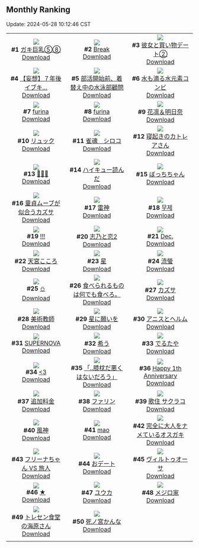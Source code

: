 ## Monthly Ranking
Update: 2024-05-28 10:12:46 CST

|      |      |      |
| :----: | :----: | :----: |
| ![](https://i.pixiv.re/c/240x480/img-master/img/2024/04/29/08/00/04/118256483_p0_master1200.jpg)<br>**#1** [ガキ巨乳⑤⑧](https://www.pixiv.net/artworks/118256483)<br>[Download](https://i.pixiv.re/img-original/img/2024/04/29/08/00/04/118256483_p0.jpg) | ![](https://i.pixiv.re/c/240x480/img-master/img/2024/04/28/01/23/09/118218187_p0_master1200.jpg)<br>**#2** [Break](https://www.pixiv.net/artworks/118218187)<br>[Download](https://i.pixiv.re/img-original/img/2024/04/28/01/23/09/118218187_p0.png) | ![](https://i.pixiv.re/c/240x480/img-master/img/2024/04/29/17/29/12/118267355_p0_master1200.jpg)<br>**#3** [彼女と買い物デート②](https://www.pixiv.net/artworks/118267355)<br>[Download](https://i.pixiv.re/img-original/img/2024/04/29/17/29/12/118267355_p0.jpg) |
| ![](https://i.pixiv.re/c/240x480/img-master/img/2024/04/30/19/04/51/118299863_p0_master1200.jpg)<br>**#4** [【妄想】７年後イブキ…](https://www.pixiv.net/artworks/118299863)<br>[Download](https://i.pixiv.re/img-original/img/2024/04/30/19/04/51/118299863_p0.png) | ![](https://i.pixiv.re/c/240x480/img-master/img/2024/04/30/20/28/14/118302307_p0_master1200.jpg)<br>**#5** [部活開始前、着替え中の水泳部顧問](https://www.pixiv.net/artworks/118302307)<br>[Download](https://i.pixiv.re/img-original/img/2024/04/30/20/28/14/118302307_p0.jpg) | ![](https://i.pixiv.re/c/240x480/img-master/img/2024/04/30/00/00/26/118280612_p0_master1200.jpg)<br>**#6** [水も滴る水元素コンビ](https://www.pixiv.net/artworks/118280612)<br>[Download](https://i.pixiv.re/img-original/img/2024/04/30/00/00/26/118280612_p0.jpg) |
| ![](https://i.pixiv.re/c/240x480/img-master/img/2024/04/29/00/00/30/118248203_p0_master1200.jpg)<br>**#7** [furina](https://www.pixiv.net/artworks/118248203)<br>[Download](https://i.pixiv.re/img-original/img/2024/04/29/00/00/30/118248203_p0.png) | ![](https://i.pixiv.re/c/240x480/img-master/img/2024/04/29/00/00/27/118248190_p0_master1200.jpg)<br>**#8** [furina](https://www.pixiv.net/artworks/118248190)<br>[Download](https://i.pixiv.re/img-original/img/2024/04/29/00/00/27/118248190_p0.png) | ![](https://i.pixiv.re/c/240x480/img-master/img/2024/04/29/17/18/13/118267106_p0_master1200.jpg)<br>**#9** [花凛＆明日奈](https://www.pixiv.net/artworks/118267106)<br>[Download](https://i.pixiv.re/img-original/img/2024/04/29/17/18/13/118267106_p0.jpg) |
| ![](https://i.pixiv.re/c/240x480/img-master/img/2024/04/29/16/39/29/118266202_p0_master1200.jpg)<br>**#10** [リュック](https://www.pixiv.net/artworks/118266202)<br>[Download](https://i.pixiv.re/img-original/img/2024/04/29/16/39/29/118266202_p0.jpg) | ![](https://i.pixiv.re/c/240x480/img-master/img/2024/04/28/08/00/03/118223646_p0_master1200.jpg)<br>**#11** [雀魂　シロコ](https://www.pixiv.net/artworks/118223646)<br>[Download](https://i.pixiv.re/img-original/img/2024/04/28/08/00/03/118223646_p0.jpg) | ![](https://i.pixiv.re/c/240x480/img-master/img/2024/04/29/22/05/10/118276331_p0_master1200.jpg)<br>**#12** [寝起きのカトレアさん](https://www.pixiv.net/artworks/118276331)<br>[Download](https://i.pixiv.re/img-original/img/2024/04/29/22/05/10/118276331_p0.jpg) |
| ![](https://i.pixiv.re/c/240x480/img-master/img/2024/04/29/11/27/19/118239499_p0_master1200.jpg)<br>**#13** [🖤🎆💗](https://www.pixiv.net/artworks/118239499)<br>[Download](https://i.pixiv.re/img-original/img/2024/04/29/11/27/19/118239499_p0.jpg) | ![](https://i.pixiv.re/c/240x480/img-master/img/2024/04/29/00/14/32/118248910_p0_master1200.jpg)<br>**#14** [ハイキュー読んだ](https://www.pixiv.net/artworks/118248910)<br>[Download](https://i.pixiv.re/img-original/img/2024/04/29/00/14/32/118248910_p0.png) | ![](https://i.pixiv.re/c/240x480/img-master/img/2024/05/01/18/54/23/118330511_p0_master1200.jpg)<br>**#15** [ぼっちちゃん](https://www.pixiv.net/artworks/118330511)<br>[Download](https://i.pixiv.re/img-original/img/2024/05/01/18/54/23/118330511_p0.jpg) |
| ![](https://i.pixiv.re/c/240x480/img-master/img/2024/04/29/13/57/46/118262776_p0_master1200.jpg)<br>**#16** [童貞ムーブが似合うカズサ](https://www.pixiv.net/artworks/118262776)<br>[Download](https://i.pixiv.re/img-original/img/2024/04/29/13/57/46/118262776_p0.png) | ![](https://i.pixiv.re/c/240x480/img-master/img/2024/04/30/00/00/13/118280542_p0_master1200.jpg)<br>**#17** [雷神](https://www.pixiv.net/artworks/118280542)<br>[Download](https://i.pixiv.re/img-original/img/2024/04/30/00/00/13/118280542_p0.png) | ![](https://i.pixiv.re/c/240x480/img-master/img/2024/04/29/08/30/41/118256944_p0_master1200.jpg)<br>**#18** [무제](https://www.pixiv.net/artworks/118256944)<br>[Download](https://i.pixiv.re/img-original/img/2024/04/29/08/30/41/118256944_p0.jpg) |
| ![](https://i.pixiv.re/c/240x480/img-master/img/2024/04/29/18/02/43/118268327_p0_master1200.jpg)<br>**#19** [!!!](https://www.pixiv.net/artworks/118268327)<br>[Download](https://i.pixiv.re/img-original/img/2024/04/29/18/02/43/118268327_p0.png) | ![](https://i.pixiv.re/c/240x480/img-master/img/2024/04/28/00/29/49/118216581_p0_master1200.jpg)<br>**#20** [志乃と恋2](https://www.pixiv.net/artworks/118216581)<br>[Download](https://i.pixiv.re/img-original/img/2024/04/28/00/29/49/118216581_p0.jpg) | ![](https://i.pixiv.re/c/240x480/img-master/img/2024/04/27/00/00/30/118184485_p0_master1200.jpg)<br>**#21** [Dec.](https://www.pixiv.net/artworks/118184485)<br>[Download](https://i.pixiv.re/img-original/img/2024/04/27/00/00/30/118184485_p0.jpg) |
| ![](https://i.pixiv.re/c/240x480/img-master/img/2024/04/29/10/42/44/118258994_p0_master1200.jpg)<br>**#22** [天宮こころ](https://www.pixiv.net/artworks/118258994)<br>[Download](https://i.pixiv.re/img-original/img/2024/04/29/10/42/44/118258994_p0.png) | ![](https://i.pixiv.re/c/240x480/img-master/img/2024/04/28/18/00/17/118235990_p0_master1200.jpg)<br>**#23** [星](https://www.pixiv.net/artworks/118235990)<br>[Download](https://i.pixiv.re/img-original/img/2024/04/28/18/00/17/118235990_p0.jpg) | ![](https://i.pixiv.re/c/240x480/img-master/img/2024/05/01/18/00/14/118329005_p0_master1200.jpg)<br>**#24** [流螢](https://www.pixiv.net/artworks/118329005)<br>[Download](https://i.pixiv.re/img-original/img/2024/05/01/18/00/14/118329005_p0.jpg) |
| ![](https://i.pixiv.re/c/240x480/img-master/img/2024/04/29/00/00/30/118248206_p0_master1200.jpg)<br>**#25** [⛄](https://www.pixiv.net/artworks/118248206)<br>[Download](https://i.pixiv.re/img-original/img/2024/04/29/00/00/30/118248206_p0.jpg) | ![](https://i.pixiv.re/c/240x480/img-master/img/2024/04/29/07/15/32/118255935_p0_master1200.jpg)<br>**#26** [食べられるものは何でも食べろ。](https://www.pixiv.net/artworks/118255935)<br>[Download](https://i.pixiv.re/img-original/img/2024/04/29/07/15/32/118255935_p0.png) | ![](https://i.pixiv.re/c/240x480/img-master/img/2024/04/29/19/39/21/118271137_p0_master1200.jpg)<br>**#27** [カズサ](https://www.pixiv.net/artworks/118271137)<br>[Download](https://i.pixiv.re/img-original/img/2024/04/29/19/39/21/118271137_p0.png) |
| ![](https://i.pixiv.re/c/240x480/img-master/img/2024/04/30/20/52/56/118303102_p0_master1200.jpg)<br>**#28** [美術教師](https://www.pixiv.net/artworks/118303102)<br>[Download](https://i.pixiv.re/img-original/img/2024/04/30/20/52/56/118303102_p0.jpg) | ![](https://i.pixiv.re/c/240x480/img-master/img/2024/04/29/00/00/16/118248131_p0_master1200.jpg)<br>**#29** [星に願いを](https://www.pixiv.net/artworks/118248131)<br>[Download](https://i.pixiv.re/img-original/img/2024/04/29/00/00/16/118248131_p0.jpg) | ![](https://i.pixiv.re/c/240x480/img-master/img/2024/05/01/00/00/36/118310278_p0_master1200.jpg)<br>**#30** [アニスとヘルム](https://www.pixiv.net/artworks/118310278)<br>[Download](https://i.pixiv.re/img-original/img/2024/05/01/00/00/36/118310278_p0.jpg) |
| ![](https://i.pixiv.re/c/240x480/img-master/img/2024/05/01/00/00/33/118310262_p0_master1200.jpg)<br>**#31** [SUPERNOVA](https://www.pixiv.net/artworks/118310262)<br>[Download](https://i.pixiv.re/img-original/img/2024/05/01/00/00/33/118310262_p0.png) | ![](https://i.pixiv.re/c/240x480/img-master/img/2024/04/29/00/00/23/118248174_p0_master1200.jpg)<br>**#32** [希う](https://www.pixiv.net/artworks/118248174)<br>[Download](https://i.pixiv.re/img-original/img/2024/04/29/00/00/23/118248174_p0.png) | ![](https://i.pixiv.re/c/240x480/img-master/img/2024/04/29/10/44/05/118259015_p0_master1200.jpg)<br>**#33** [でるたや](https://www.pixiv.net/artworks/118259015)<br>[Download](https://i.pixiv.re/img-original/img/2024/04/29/10/44/05/118259015_p0.png) |
| ![](https://i.pixiv.re/c/240x480/img-master/img/2024/04/29/10/17/22/118258556_p0_master1200.jpg)<br>**#34** [<3](https://www.pixiv.net/artworks/118258556)<br>[Download](https://i.pixiv.re/img-original/img/2024/04/29/10/17/22/118258556_p0.png) | ![](https://i.pixiv.re/c/240x480/img-master/img/2024/04/30/17/38/37/118297617_p0_master1200.jpg)<br>**#35** [「..膝枕だ悪くはないだろう」](https://www.pixiv.net/artworks/118297617)<br>[Download](https://i.pixiv.re/img-original/img/2024/04/30/17/38/37/118297617_p0.png) | ![](https://i.pixiv.re/c/240x480/img-master/img/2024/04/29/09/10/26/118257465_p0_master1200.jpg)<br>**#36** [Happy 1th  Anniversary](https://www.pixiv.net/artworks/118257465)<br>[Download](https://i.pixiv.re/img-original/img/2024/04/29/09/10/26/118257465_p0.jpg) |
| ![](https://i.pixiv.re/c/240x480/img-master/img/2024/04/27/04/45/19/118190053_p0_master1200.jpg)<br>**#37** [追加料金](https://www.pixiv.net/artworks/118190053)<br>[Download](https://i.pixiv.re/img-original/img/2024/04/27/04/45/19/118190053_p0.jpg) | ![](https://i.pixiv.re/c/240x480/img-master/img/2024/04/29/01/07/13/118250597_p0_master1200.jpg)<br>**#38** [ファリン](https://www.pixiv.net/artworks/118250597)<br>[Download](https://i.pixiv.re/img-original/img/2024/04/29/01/07/13/118250597_p0.jpg) | ![](https://i.pixiv.re/c/240x480/img-master/img/2024/04/29/17/15/35/118267036_p0_master1200.jpg)<br>**#39** [歌住 サクラコ](https://www.pixiv.net/artworks/118267036)<br>[Download](https://i.pixiv.re/img-original/img/2024/04/29/17/15/35/118267036_p0.jpg) |
| ![](https://i.pixiv.re/c/240x480/img-master/img/2024/04/30/00/00/11/118280533_p0_master1200.jpg)<br>**#40** [風神](https://www.pixiv.net/artworks/118280533)<br>[Download](https://i.pixiv.re/img-original/img/2024/04/30/00/00/11/118280533_p0.png) | ![](https://i.pixiv.re/c/240x480/img-master/img/2024/04/27/11/58/15/118196060_p0_master1200.jpg)<br>**#41** [mao](https://www.pixiv.net/artworks/118196060)<br>[Download](https://i.pixiv.re/img-original/img/2024/04/27/11/58/15/118196060_p0.jpg) | ![](https://i.pixiv.re/c/240x480/img-master/img/2024/04/29/09/25/59/118257693_p0_master1200.jpg)<br>**#42** [完全に大人をナメているオスガキ](https://www.pixiv.net/artworks/118257693)<br>[Download](https://i.pixiv.re/img-original/img/2024/04/29/09/25/59/118257693_p0.jpg) |
| ![](https://i.pixiv.re/c/240x480/img-master/img/2024/04/27/00/00/05/118184336_p0_master1200.jpg)<br>**#43** [フリーナちゃん VS 旅人](https://www.pixiv.net/artworks/118184336)<br>[Download](https://i.pixiv.re/img-original/img/2024/04/27/00/00/05/118184336_p0.png) | ![](https://i.pixiv.re/c/240x480/img-master/img/2024/04/29/21/02/09/118273978_p0_master1200.jpg)<br>**#44** [おデート](https://www.pixiv.net/artworks/118273978)<br>[Download](https://i.pixiv.re/img-original/img/2024/04/29/21/02/09/118273978_p0.jpg) | ![](https://i.pixiv.re/c/240x480/img-master/img/2024/04/28/17/25/19/118235084_p0_master1200.jpg)<br>**#45** [ヴィルトゥオーサ](https://www.pixiv.net/artworks/118235084)<br>[Download](https://i.pixiv.re/img-original/img/2024/04/28/17/25/19/118235084_p0.jpg) |
| ![](https://i.pixiv.re/c/240x480/img-master/img/2024/04/29/13/04/25/118261781_p0_master1200.jpg)<br>**#46** [★](https://www.pixiv.net/artworks/118261781)<br>[Download](https://i.pixiv.re/img-original/img/2024/04/29/13/04/25/118261781_p0.jpg) | ![](https://i.pixiv.re/c/240x480/img-master/img/2024/04/28/00/30/45/118216659_p0_master1200.jpg)<br>**#47** [ユウカ](https://www.pixiv.net/artworks/118216659)<br>[Download](https://i.pixiv.re/img-original/img/2024/04/28/00/30/45/118216659_p0.jpg) | ![](https://i.pixiv.re/c/240x480/img-master/img/2024/04/29/19/33/42/118270979_p0_master1200.jpg)<br>**#48** [メジロ家](https://www.pixiv.net/artworks/118270979)<br>[Download](https://i.pixiv.re/img-original/img/2024/04/29/19/33/42/118270979_p0.jpg) |
| ![](https://i.pixiv.re/c/240x480/img-master/img/2024/04/29/00/04/24/118248529_p0_master1200.jpg)<br>**#49** [トレセン食堂の海原さん](https://www.pixiv.net/artworks/118248529)<br>[Download](https://i.pixiv.re/img-original/img/2024/04/29/00/04/24/118248529_p0.png) | ![](https://i.pixiv.re/c/240x480/img-master/img/2024/04/28/00/00/26/118215398_p0_master1200.jpg)<br>**#50** [死ノ宮かんな](https://www.pixiv.net/artworks/118215398)<br>[Download](https://i.pixiv.re/img-original/img/2024/04/28/00/00/26/118215398_p0.png) |
|      |
